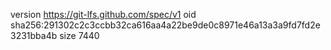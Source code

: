 version https://git-lfs.github.com/spec/v1
oid sha256:291302c2c3ccbb32ca616aa4a22be9de0c8971e46a13a3a9fd7fd2e3231bba4b
size 7440
